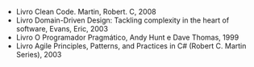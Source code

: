 
+ Livro Clean Code. Martin, Robert. C, 2008
+ Livro Domain-Driven Design: Tackling complexity in the heart of software, Evans, Eric, 2003
+ Livro O Programador Pragmático, Andy Hunt e Dave Thomas, 1999
+ Livro Agile Principles, Patterns, and Practices in C# (Robert C. Martin Series), 2003
